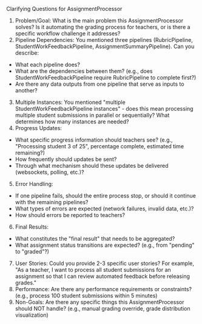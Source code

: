 Clarifying Questions for AssignmentProcessor
1. Problem/Goal: What is the main problem this AssignmentProcessor solves? Is it automating the grading process for teachers, or is there a specific workflow challenge it addresses?
2. Pipeline Dependencies: You mentioned three pipelines (RubricPipeline, StudentWorkFeedbackPipeline, AssignmentSummaryPipeline). Can you describe:
  - What each pipeline does?
  - What are the dependencies between them? (e.g., does StudentWorkFeedbackPipeline require RubricPipeline to complete first?)
  - Are there any data outputs from one pipeline that serve as inputs to another?
3. Multiple Instances: You mentioned "multiple StudentWorkFeedbackPipeline instances" - does this mean processing multiple student submissions in parallel or sequentially? What determines how many instances are needed?
4. Progress Updates:
  - What specific progress information should teachers see? (e.g., "Processing student 3 of 25", percentage complete, estimated time remaining?)
  - How frequently should updates be sent?
  - Through what mechanism should these updates be delivered (websockets, polling, etc.)?
5. Error Handling:
  - If one pipeline fails, should the entire process stop, or should it continue with the remaining pipelines?
  - What types of errors are expected (network failures, invalid data, etc.)?
  - How should errors be reported to teachers?
6. Final Results:
  - What constitutes the "final result" that needs to be aggregated?
  - What assignment status transitions are expected? (e.g., from "pending" to "graded"?)
7. User Stories: Could you provide 2-3 specific user stories? For example, "As a teacher, I want to process all student submissions for an assignment so that I can review automated feedback before releasing grades."
8. Performance: Are there any performance requirements or constraints? (e.g., process 100 student submissions within 5 minutes)
9. Non-Goals: Are there any specific things this AssignmentProcessor should NOT handle? (e.g., manual grading override, grade distribution visualization)

  